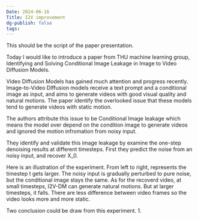 ```yaml
---
Date: 2024-06-16
Title: I2V improvement
dg-publish: false
tags:
---
```

This should be the script of the paper presentation. 

Today I would like to introduce a paper from THU machine learning group, Identifying and Solving Conditional Image Leakage in Image to  Video Diffusion Models. 

Video Diffusion Models has gained much attention and progress recently. Image-to-Video DIffusion models receive a text prompt and a conditional image as input, and aims to generate videos with good visual quality and natural motions. The paper identify the overlooked issue that these models tend to generate videos with static motion. 

The authors attribute this issue to be Conditional Image leakage which means the model over depend on the condition image to generate videos and ignored the motion infromation from noisy input. 

They identify and validate this image leakage by examine the one-step denoising results at different timesteps. First they predict the noise from an noisy input, and recover X_0.  

Here is an illustration of the experiment. From left to right, represents the timestep t gets larger. The noisy input is gradually perturbed to pure noise, but the conditional image stays the same. As for the recoverd video, at small timesteps, I2V-DM can generate natural motions. But at larger timesteps, it falls. There are less difference between video frames so the video looks more and more static.  

Two conclusion could be draw from this experiment. 
1. 